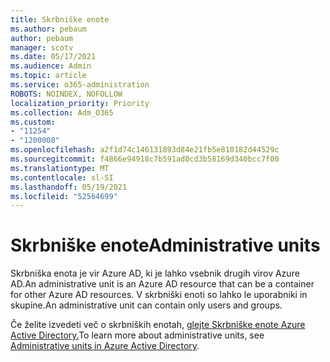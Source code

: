 ```yaml
---
title: Skrbniške enote
ms.author: pebaum
author: pebaum
manager: scotv
ms.date: 05/17/2021
ms.audience: Admin
ms.topic: article
ms.service: o365-administration
ROBOTS: NOINDEX, NOFOLLOW
localization_priority: Priority
ms.collection: Adm_O365
ms.custom:
- "11254"
- "1200008"
ms.openlocfilehash: a2f1d74c146131893d84e21fb5e810182d44529c
ms.sourcegitcommit: f4866e94918c7b591ad0cd3b58169d340bcc7f00
ms.translationtype: MT
ms.contentlocale: sl-SI
ms.lasthandoff: 05/19/2021
ms.locfileid: "52564699"
---
```

# <a name="administrative-units"></a><span data-ttu-id="5d784-102">Skrbniške enote</span><span class="sxs-lookup"><span data-stu-id="5d784-102">Administrative units</span></span>

<span data-ttu-id="5d784-103">Skrbniška enota je vir Azure AD, ki je lahko vsebnik drugih virov Azure AD.</span><span class="sxs-lookup"><span data-stu-id="5d784-103">An administrative unit is an Azure AD resource that can be a container for other Azure AD resources.</span></span> <span data-ttu-id="5d784-104">V skrbniški enoti so lahko le uporabniki in skupine.</span><span class="sxs-lookup"><span data-stu-id="5d784-104">An administrative unit can contain only users and groups.</span></span>

<span data-ttu-id="5d784-105">Če želite izvedeti več o skrbniških enotah, [glejte Skrbniške enote Azure Active Directory.](/azure/active-directory/roles/administrative-units)</span><span class="sxs-lookup"><span data-stu-id="5d784-105">To learn more about administrative units, see [Administrative units in Azure Active Directory](/azure/active-directory/roles/administrative-units).</span></span>
